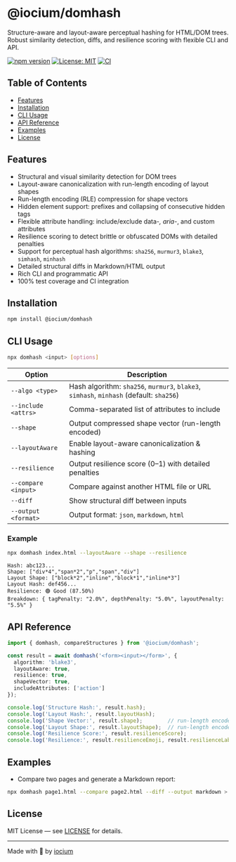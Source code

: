 # @iocium/domhash

Structure-aware and layout-aware perceptual hashing for HTML/DOM trees. Robust similarity detection, diffs, and resilience scoring with flexible CLI and API.

[![npm version](https://badge.fury.io/js/%40iocium%2Fdomhash.svg)](https://www.npmjs.com/package/@iocium/domhash) [![License: MIT](https://img.shields.io/badge/License-MIT-yellow.svg)](https://opensource.org/licenses/MIT) [![CI](https://github.com/iocium/domhash/actions/workflows/test.yml/badge.svg)](https://github.com/iocium/domhash/actions)

## Table of Contents

- [Features](#features)
- [Installation](#installation)
- [CLI Usage](#cli-usage)
- [API Reference](#api-reference)
- [Examples](#examples)
- [License](#license)

## Features

- Structural and visual similarity detection for DOM trees
- Layout-aware canonicalization with run-length encoding of layout shapes
- Run-length encoding (RLE) compression for shape vectors
- Hidden element support: prefixes and collapsing of consecutive hidden tags
- Flexible attribute handling: include/exclude data-*, aria-*, and custom attributes
- Resilience scoring to detect brittle or obfuscated DOMs with detailed penalties
- Support for perceptual hash algorithms: `sha256`, `murmur3`, `blake3`, `simhash`, `minhash`
- Detailed structural diffs in Markdown/HTML output
- Rich CLI and programmatic API
- 100% test coverage and CI integration

## Installation

```bash
npm install @iocium/domhash
```

## CLI Usage

```bash
npx domhash <input> [options]
```

| Option                  | Description                                                 |
|-------------------------|-------------------------------------------------------------|
| `--algo <type>`         | Hash algorithm: `sha256`, `murmur3`, `blake3`, `simhash`, `minhash` (default: `sha256`) |
| `--include <attrs>`     | Comma-separated list of attributes to include               |
| `--shape`               | Output compressed shape vector (run-length encoded)         |
| `--layoutAware`         | Enable layout-aware canonicalization & hashing              |
| `--resilience`          | Output resilience score (0–1) with detailed penalties      |
| `--compare <input>`     | Compare against another HTML file or URL                   |
| `--diff`                | Show structural diff between inputs                         |
| `--output <format>`     | Output format: `json`, `markdown`, `html`                   |

### Example

```bash
npx domhash index.html --layoutAware --shape --resilience
```

```text
Hash: abc123...
Shape: ["div*4","span*2","p","span","div"]
Layout Shape: ["block*2","inline","block*1","inline*3"]
Layout Hash: def456...
Resilience: 🟢 Good (87.50%)
Breakdown: { tagPenalty: "2.0%", depthPenalty: "5.0%", layoutPenalty: "5.5%" }
```

## API Reference

```ts
import { domhash, compareStructures } from '@iocium/domhash';

const result = await domhash('<form><input></form>', {
  algorithm: 'blake3',
  layoutAware: true,
  resilience: true,
  shapeVector: true,
  includeAttributes: ['action']
});

console.log('Structure Hash:', result.hash);
console.log('Layout Hash:', result.layoutHash);
console.log('Shape Vector:', result.shape);        // run-length encoded
console.log('Layout Shape:', result.layoutShape);  // run-length encoded
console.log('Resilience Score:', result.resilienceScore);
console.log('Resilience:', result.resilienceEmoji, result.resilienceLabel);
```

## Examples

- Compare two pages and generate a Markdown report:

```bash
npx domhash page1.html --compare page2.html --diff --output markdown > report.md
```

## License

MIT License — see [LICENSE](LICENSE) for details.

---

Made with 💙 by [iocium](https://github.com/iocium)